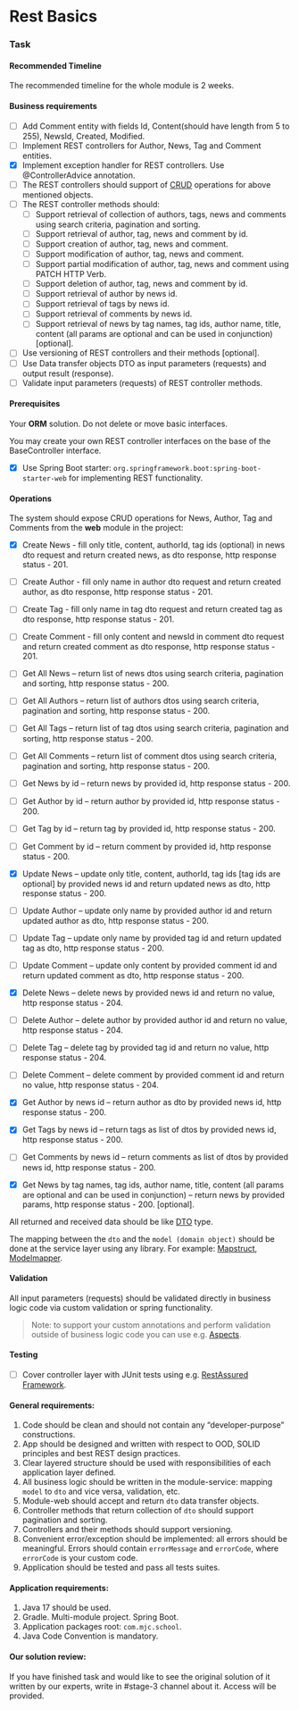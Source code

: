 # Rest Basics

### Task

#### Recommended Timeline

The recommended timeline for the whole module is 2 weeks.

#### Business requirements

- [ ] Add Comment entity with fields Id, Content(should have length from 5 to 255), NewsId, Created, Modified.
- [ ] Implement REST controllers for Author, News, Tag and Comment entities.
- [x] Implement exception handler for REST controllers. Use @ControllerAdvice annotation.
- [ ] The REST controllers should support of [CRUD](https://en.wikipedia.org/wiki/Create,_read,_update_and_delete) operations for above mentioned objects.
- [ ] The REST controller methods should:
  - [ ] Support retrieval of collection of authors, tags, news and comments using search criteria, pagination and sorting.
  - [ ] Support retrieval of author, tag, news and comment by id.
  - [ ] Support creation of author, tag, news and comment.
  - [ ] Support modification of author, tag, news and comment.
  - [ ] Support partial modification of author, tag, news and comment using PATCH HTTP Verb.
  - [ ] Support deletion of author, tag, news and comment by id.
  - [ ] Support retrieval of author by news id.
  - [ ] Support retrieval of tags by news id.
  - [ ] Support retrieval of comments by news id.
  - [ ] Support retrieval of news by tag names, tag ids, author name, title, content (all params are optional and can be used
    in conjunction) [optional].
- [ ] Use versioning of REST controllers and their methods [optional].
- [ ] Use Data transfer objects DTO as input parameters (requests) and output result (response).
- [ ] Validate input parameters (requests) of REST controller methods.

#### Prerequisites

Your **ORM** solution. Do not delete or move basic interfaces. 

You may create your own REST controller interfaces on the base of the BaseController interface.

- [x] Use Spring Boot starter: `org.springframework.boot:spring-boot-starter-web` for implementing REST functionality.

#### Operations

The system should expose CRUD operations for News, Author, Tag and Comments from the __web__ module in the project:

- [x] Create News - fill only title, content, authorId, tag ids (optional) in news dto request and return created news,
  as dto response, http response status - 201.
- [ ] Create Author - fill only name in author dto request and return created author, as dto response, http response status - 201.
- [ ] Create Tag - fill only name in tag dto request and return created tag as dto response, http response status - 201.
- [ ] Create Comment - fill only content and newsId in comment dto request and return created comment as dto response,
  http response status - 201.

- [ ] Get All News – return list of news dtos using search criteria, pagination and sorting, http response status - 200.
- [ ] Get All Authors – return list of authors dtos using search criteria, pagination and sorting, http response status - 200.
- [ ] Get All Tags – return list of tag dtos using search criteria, pagination and sorting, http response status - 200.
- [ ] Get All Comments – return list of comment dtos using search criteria, pagination and sorting, http response status - 200.

- [ ] Get News by id – return news by provided id, http response status - 200.
- [ ] Get Author by id – return author by provided id, http response status - 200.
- [ ] Get Tag by id – return tag by provided id, http response status - 200.
- [ ] Get Comment by id – return comment by provided id, http response status - 200.

- [x] Update News – update only title, content, authorId, tag ids [tag ids are optional] by provided news id and return updated
  news as dto, http response status - 200.
- [ ] Update Author – update only name by provided author id and return updated author as dto, http response status - 200.
- [ ] Update Tag – update only name by provided tag id and return updated tag as dto, http response status - 200.
- [ ] Update Comment – update only content by provided comment id and return updated comment as dto, http response status - 200.

- [x] Delete News – delete news by provided news id and return no value, http response status - 204.
- [ ] Delete Author – delete author by provided author id and return no value, http response status - 204.
- [ ] Delete Tag – delete tag by provided tag id and return no value, http response status - 204.
- [ ] Delete Comment – delete comment by provided comment id and return no value, http response status - 204.

- [x] Get Author by news id – return author as dto by provided news id, http response status - 200.
- [x] Get Tags by news id – return tags as list of dtos by provided news id, http response status - 200.
- [ ] Get Comments by news id – return comments as list of dtos by provided news id, http response status - 200.
- [x] Get News by tag names, tag ids, author name, title, content (all params are optional and can be used in
  conjunction) – return news by provided params, http response status - 200. [optional].

All returned and received data should be like [DTO](https://en.wikipedia.org/wiki/Data_transfer_object) type.

The mapping between the `dto` and the `model (domain object)` should be done at the service layer using any library.
For example: [Mapstruct](https://mapstruct.org/), [Modelmapper](http://modelmapper.org/).

#### Validation

All input parameters (requests) should be validated directly in business logic code via custom validation or spring functionality.
>Note: to support your custom annotations and perform validation outside of business logic code you can use
> e.g. [Aspects](https://docs.spring.io/spring-framework/docs/5.3.x/reference/html/core.html#aop).

#### Testing

- [ ] Cover controller layer with JUnit tests using e.g. [RestAssured Framework](https://semaphoreci.com/community/tutorials/testing-rest-endpoints-using-rest-assured).

#### General requirements:

1. Code should be clean and should not contain any “developer-purpose” constructions.
2. App should be designed and written with respect to OOD, SOLID principles and best REST design practices.
3. Clear layered structure should be used with responsibilities of each application layer defined.
4. All business logic should be written in the module-service: mapping `model` to `dto` and vice versa, validation, etc.
5. Module-web should accept and return `dto` data transfer objects.
6. Controller methods that return collection of `dto` should support pagination and sorting.
7. Controllers and their methods should support versioning.
8. Convenient error/exception should be implemented: all errors should be meaningful. Errors should
   contain `errorMessage` and `errorCode`, where `errorCode` is your custom code.
9. Application should be tested and pass all tests suites.

#### Application requirements:

1. Java 17 should be used.
2. Gradle. Multi-module project. Spring Boot.
3. Application packages root: `com.mjc.school`.
4. Java Code Convention is mandatory.

#### Our solution review:

If you have finished task and would like to see the original solution of it written by our experts, write in #stage-3 channel about it. Access will be provided.
